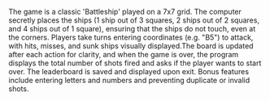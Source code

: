 The game is a classic 'Battleship' played on a 7x7 grid. The computer secretly places the ships
(1 ship out of 3 squares, 2 ships out of 2 squares, and 4 ships out of 1 square),
ensuring that the ships do not touch, even at the corners. Players take turns entering coordinates (e.g. "B5") to attack,
with hits, misses, and sunk ships visually displayed.The board is updated after each action for clarity, 
and when the game is over, the program displays the total number of shots fired and asks if the player wants to start over. 
The leaderboard is saved and displayed upon exit. 
Bonus features include entering letters and numbers and preventing duplicate or invalid shots.
